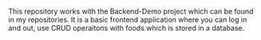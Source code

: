 This repository works with the Backend-Demo project which can be found in my repositories.
It is a basic frontend application where you can log in and out, use CRUD operaitons with foods which is stored in a database.



